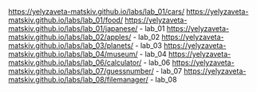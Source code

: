 https://yelyzaveta-matskiv.github.io/labs/lab_01/cars/ https://yelyzaveta-matskiv.github.io/labs/lab_01/food/ https://yelyzaveta-matskiv.github.io/labs/lab_01/japanese/ - lab_01
https://yelyzaveta-matskiv.github.io/labs/lab_02/apples/ - lab_02
https://yelyzaveta-matskiv.github.io/labs/lab_03/planets/ - lab_03
https://yelyzaveta-matskiv.github.io/labs/lab_04/museum/ - lab_04
https://yelyzaveta-matskiv.github.io/labs/lab_06/calculator/ - lab_06
https://yelyzaveta-matskiv.github.io/labs/lab_07/guessnumber/ - lab_07
https://yelyzaveta-matskiv.github.io/labs/lab_08/filemanager/ - lab_08
